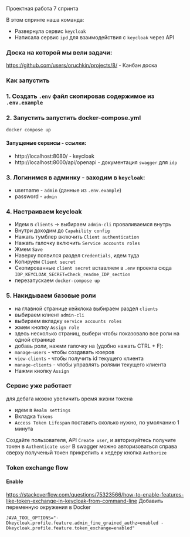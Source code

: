 Проектная работа 7 спринта

В этом спринте наша команда: 
- Развернула сервис ```keycloak``` 
- Написала сервис ```ipd``` для взаимодействия с ```keycloak``` через API

### Доска на которой мы вели задачи:
https://github.com/users/oruchkin/projects/8/ - Канбан доска 


### Как запустить
### 1. Создать `.env` файл скопировав содержимое из `.env.example`
### 2. Запустить запустить docker-compose.yml
```
docker compose up
```

#### Запущеные сервисы - ссылки:
- http://localhost:8080/ - keycloak 
- http://localhost:8000/api/openapi - документация `swagger` для `idp` 

### 3. Логинимся в админку - заходим в `keycloak`:
- username - `admin` (данные из `.env.example`)
- password - `admin` 

### 4. Настраиваем keycloak 
- Идем в `clients` -> выбираем `admin-cli` проваливаемся внутрь
- Внутри доходим до `Capability config`
- Нажать тумблер включить `Client authentication`
- Нажать галочку включить `Service accounts roles`
- Жмем `Save`
- Наверху появился раздел `Credentials`, идем туда
- Копируем `Client secret`
- Скопированные `client secret` вставляем в `.env` проекта сюда `IDP_KEYCLOAK_SECRET=Check_readme_IDP_section`
- перезапускаем `docker-compose up`

### 5. Накидываем базовые роли
- на главной странице кейклока выбираем раздел `clients`
- выбираем клиент `admin-cli`
- выбираем вкладку `service accounts roles`
- жмем кнопку `Assign role`
- здесь несколько страниц, выбери чтобы показовало все роли на одной странице
- добавь роли, нажми галочку на (удобно нажать CTRL + F): 
- `manage-users` - чтобы создавать юзеров 
- `view-clients` - чтобы получить id текущего клиента
- `manage-clients` - чтобы управлять ролями текущего клиента
- Нажми кнопку `Assign`

### Сервис уже работает
для дебага можно увеличить время жизни токена
- идем в `Realm settings`
- Вкладка `Tokens`
- `Access Token Lifespan` поставить сколько нужно, по умолчанию 1 минута

Создайте пользователя, API `Create user`, и авторизуйтесь получите токен в `Authenticate user`
В swagger можно авторизоваться справа сверху полученый токен прикрепить к хедеру кнопка `Authorize`

### Token exchange flow
#### Enable
https://stackoverflow.com/questions/75323566/how-to-enable-features-like-token-exchange-in-keycloak-from-command-line
Добавить переменную окружения в Docker
```
JAVA_TOOL_OPTIONS="-Dkeycloak.profile.feature.admin_fine_grained_authz=enabled -Dkeycloak.profile.feature.token_exchange=enabled"
```